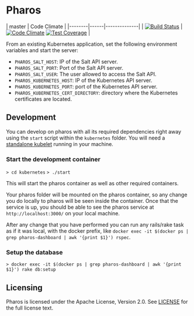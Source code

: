# Pharos


| master | Code Climate |
|--------|------|--------------|
| [![Build Status](https://travis-ci.org/SUSE/pharos.svg?branch=master)](https://travis-ci.org/SUSE/pharos) | [![Code Climate](https://codeclimate.com/github/SUSE/pharos/badges/gpa.svg)](https://codeclimate.com/github/SUSE/pharos) [![Test Coverage](https://codeclimate.com/github/SUSE/pharos/badges/coverage.svg)](https://codeclimate.com/github/SUSE/pharos/coverage) |

From an existing Kubernetes application, set the following environment variables
and start the server:

- `PHAROS_SALT_HOST`: IP of the Salt API server.
- `PHAROS_SALT_PORT`: Port of the Salt API server.
- `PHAROS_SALT_USER`: The user allowed to access the Salt API.
- `PHAROS_KUBERNETES_HOST`: IP of the Kubernetes API server.
- `PHAROS_KUBERNETES_PORT`: port of the Kubernetes API server.
- `PHAROS_KUBERNETES_CERT_DIRECTORY`: directory where the Kubernetes
  certificates are located.

## Development

You can develop on pharos with all its required dependencies right away using the `start` script
within the `kubernetes` folder. You will need a [standalone kubelet](https://kubernetes.io/docs/admin/kubelet/) running in your machine.

### Start the development container

`> cd kubernetes`
`> ./start`

This will start the pharos container as well as other required containers.

Your pharos folder will be mounted on the pharos container, so any change you do locally to pharos
will be seen inside the container. Once that the service is up, you should be able to see the
pharos service at `http://localhost:3000/` on your local machine.

After any change that you have performed you can run any rails/rake task as if it was local, with
the docker prefix, like `docker exec -it $(docker ps | grep pharos-dashboard | awk '{print $1}') rspec`.

### Setup the database

`> docker exec -it $(docker ps | grep pharos-dashboard | awk '{print $1}') rake db:setup`

## Licensing

Pharos is licensed under the Apache License, Version 2.0. See
[LICENSE](https://github.com/SUSE/Pharos/blob/master/LICENSE) for the full
license text.
